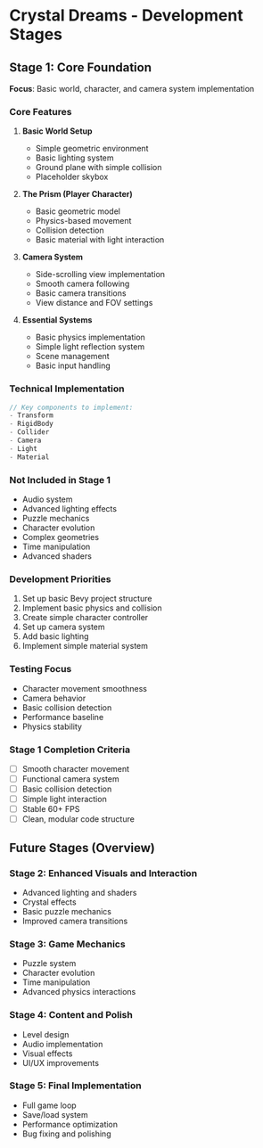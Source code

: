 # Crystal Dreams - Development Stages

## Stage 1: Core Foundation
**Focus**: Basic world, character, and camera system implementation

### Core Features
1. **Basic World Setup**
   - Simple geometric environment
   - Basic lighting system
   - Ground plane with simple collision
   - Placeholder skybox

2. **The Prism (Player Character)**
   - Basic geometric model
   - Physics-based movement
   - Collision detection
   - Basic material with light interaction

3. **Camera System**
   - Side-scrolling view implementation
   - Smooth camera following
   - Basic camera transitions
   - View distance and FOV settings

4. **Essential Systems**
   - Basic physics implementation
   - Simple light reflection system
   - Scene management
   - Basic input handling

### Technical Implementation
```rust
// Key components to implement:
- Transform
- RigidBody
- Collider
- Camera
- Light
- Material
```

### Not Included in Stage 1
- Audio system
- Advanced lighting effects
- Puzzle mechanics
- Character evolution
- Complex geometries
- Time manipulation
- Advanced shaders

### Development Priorities
1. Set up basic Bevy project structure
2. Implement basic physics and collision
3. Create simple character controller
4. Set up camera system
5. Add basic lighting
6. Implement simple material system

### Testing Focus
- Character movement smoothness
- Camera behavior
- Basic collision detection
- Performance baseline
- Physics stability

### Stage 1 Completion Criteria
- [ ] Smooth character movement
- [ ] Functional camera system
- [ ] Basic collision detection
- [ ] Simple light interaction
- [ ] Stable 60+ FPS
- [ ] Clean, modular code structure

## Future Stages (Overview)

### Stage 2: Enhanced Visuals and Interaction
- Advanced lighting and shaders
- Crystal effects
- Basic puzzle mechanics
- Improved camera transitions

### Stage 3: Game Mechanics
- Puzzle system
- Character evolution
- Time manipulation
- Advanced physics interactions

### Stage 4: Content and Polish
- Level design
- Audio implementation
- Visual effects
- UI/UX improvements

### Stage 5: Final Implementation
- Full game loop
- Save/load system
- Performance optimization
- Bug fixing and polishing
